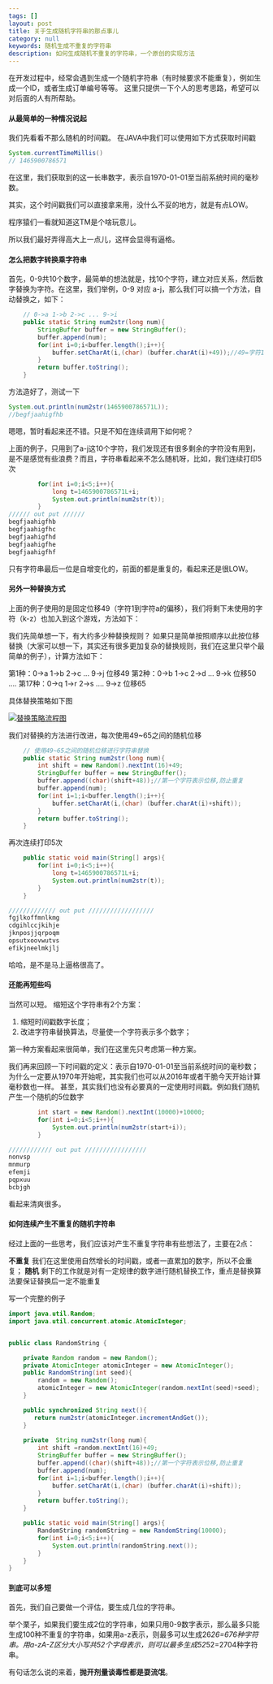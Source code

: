 ```yaml
---
tags: []
layout: post
title: 关于生成随机字符串的那点事儿
category: null
keywords: 随机生成不重复的字符串
description: 如何生成随机不重复的字符串，一个原创的实现方法
---
```

在开发过程中，经常会遇到生成一个随机字符串（有时候要求不能重复），例如生成一个ID，或者生成订单编号等等。
这里只提供一下个人的思考思路，希望可以对后面的人有所帮助。

#### 从最简单的一种情况说起 

我们先看看不那么随机的时间戳。
在JAVA中我们可以使用如下方式获取时间戳

```java
System.currentTimeMillis()
// 1465900786571
```

在这里，我们获取到的这一长串数字，表示自1970-01-01至当前系统时间的毫秒数。

其实，这个时间戳我们可以直接拿来用，没什么不妥的地方，就是有点LOW。

程序猿们一看就知道这TM是个啥玩意儿。

所以我们最好弄得高大上一点儿，这样会显得有逼格。

#### 怎么把数字转换乘字符串

首先，0-9共10个数字，最简单的想法就是，找10个字符，建立对应关系，然后数字替换为字符。在这里，我们举例，0-9 对应 a-j，那么我们可以搞一个方法，自动替换之，如下：

```java
    // 0->a 1->b 2->c ... 9->i
    public static String num2str(long num){
        StringBuffer buffer = new StringBuffer();
        buffer.append(num);
        for(int i=0;i<buffer.length();i++){
            buffer.setCharAt(i,(char) (buffer.charAt(i)+49));//49=字符1到字符a的位移
        }
        return buffer.toString();
    }
```

方法造好了，测试一下

```java
System.out.println(num2str(1465900786571L));
//begfjaahigfhb
```
嗯嗯，暂时看起来还不错。只是不知在连续调用下如何呢？

上面的例子，只用到了a-j这10个字符，我们发现还有很多剩余的字符没有用到，是不是感觉有些浪费？而且，字符串看起来不怎么随机呀，比如，我们连续打印5次

```java
        for(int i=0;i<5;i++){
            long t=1465900786571L+i;
            System.out.println(num2str(t));
        }
////// out put //////
begfjaahigfhb
begfjaahigfhc
begfjaahigfhd
begfjaahigfhe
begfjaahigfhf
```

只有字符串最后一位是自增变化的，前面的都是重复的，看起来还是很LOW。

#### 另外一种替换方式

上面的例子使用的是固定位移49（字符1到字符a的偏移），我们将剩下未使用的字符（k-z）也加入到这个游戏，方法如下：

我们先简单想一下，有大约多少种替换规则？
如果只是简单按照顺序以此按位移替换（大家可以想一下，其实还有很多更加复杂的替换规则，我们在这里只举个最简单的例子），计算方法如下：

第1种：0->a      1->b      2->c     ...      9->j       位移49
第2种：0->b      1->c      2->d     ...      9->k       位移50
....
第17种：0->q      1->r      2->s     ....     9->z       位移65

具体替换策略如下图

[![替换策略流程图](http://7xvhwc.com1.z0.glb.clouddn.com/random-str-demo.gif "替换策略流程图")](http://7xvhwc.com1.z0.glb.clouddn.com/random-str-demo.gif "替换策略流程图")

我们对替换的方法进行改进，每次使用49~65之间的随机位移

```java
    // 使用49~65之间的随机位移进行字符串替换
    public static String num2str(long num){
        int shift = new Random().nextInt(16)+49;
        StringBuffer buffer = new StringBuffer();
		buffer.append((char)(shift+48));//第一个字符表示位移,防止重复
        buffer.append(num);
        for(int i=1;i<buffer.length();i++){
            buffer.setCharAt(i,(char) (buffer.charAt(i)+shift));
        }
        return buffer.toString();
    }
```

再次连续打印5次

```java
    public static void main(String[] args){
        for(int i=0;i<5;i++){
            long t=1465900786571L+i;
            System.out.println(num2str(t));
        }
    }

///////////// out put //////////////////
fgjlkoffmnlkmg
cdgihlccjkihje
jknposjjqrpoqm
opsutxoovwutvs
efikjneelmkjlj
```

哈哈，是不是马上逼格很高了。


#### 还能再短些吗
当然可以短。
缩短这个字符串有2个方案：
1. 缩短时间戳数字长度；
2. 改进字符串替换算法，尽量使一个字符表示多个数字；

第一种方案看起来很简单，我们在这里先只考虑第一种方案。

我们再来回顾一下时间戳的定义：表示自1970-01-01至当前系统时间的毫秒数；
为什么一定要从1970年开始呢，其实我们也可以从2016年或者干脆今天开始计算毫秒数也一样。
甚至，其实我们也没有必要真的一定使用时间戳。例如我们随机产生一个随机的5位数字

```java
        int start = new Random().nextInt(10000)+10000;
        for(int i=0;i<5;i++){
            System.out.println(num2str(start+i));
        }

//////////// out put /////////////////
nonvsp
mnmurp
efemji
pqpxuu
bcbjgh
```

看起来清爽很多。

#### 如何连续产生不重复的随机字符串
经过上面的一些思考，我们应该对产生不重复字符串有些想法了，主要在2点：

**不重复**
我们在这里使用自然增长的时间戳，或者一直累加的数字，所以不会重复；
**随机**
剩下的工作就是对有一定规律的数字进行随机替换工作，重点是替换算法要保证替换后一定不能重复

写一个完整的例子

```java
import java.util.Random;
import java.util.concurrent.atomic.AtomicInteger;


public class RandomString {

    private Random random = new Random();
    private AtomicInteger atomicInteger = new AtomicInteger();
    public RandomString(int seed){
        random = new Random();
        atomicInteger = new AtomicInteger(random.nextInt(seed)+seed);
    }

    public synchronized String next(){
       return num2str(atomicInteger.incrementAndGet());
    }
	
    private  String num2str(long num){
        int shift =random.nextInt(16)+49;
        StringBuffer buffer = new StringBuffer();
		buffer.append((char)(shift+48));//第一个字符表示位移,防止重复
        buffer.append(num);
        for(int i=1;i<buffer.length();i++){
            buffer.setCharAt(i,(char) (buffer.charAt(i)+shift));
        }
        return buffer.toString();
    }

    public static void main(String[] args){
        RandomString randomString = new RandomString(10000);
        for(int i=0;i<5;i++){
            System.out.println(randomString.next());
        }
    }
}
```


#### 到底可以多短

首先，我们自己要做一个评估，要生成几位的字符串。

举个栗子，如果我们要生成2位的字符串，如果只用0-9数字表示，那么最多只能生成100种不重复的字符串，如果用a-z表示，则最多可以生成26*26=676种字符串。用a-zA-Z区分大小写共52个字母表示，则可以最多生成52*52=2704种字符串。

有句话怎么说的来着，**抛开剂量谈毒性都是耍流氓**。

